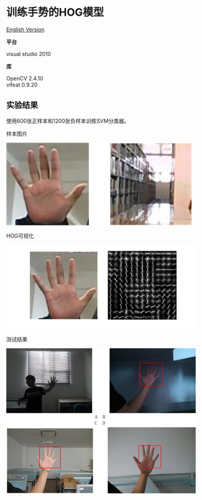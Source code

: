 # 训练手势的HOG模型

[English Version](https://github.com/flyingzhao/Gesture-Recognition-HOG/blob/master/English.md)

<p><strong>平台</strong></p>
visual studio 2010</br>
<p><strong>库</strong></p>
OpenCV 2.4.10</br>
vlfeat 0.9.20</br>

## 实验结果
<p>使用600张正样本和1200张负样本训练SVM分类器。</p>

样本图片<br/>

![image](https://github.com/flyingzhao/Gesture-Recognition-HOG/blob/master/hog-visualization/example.jpg)<br>

HOG可视化<br/>

![image](https://github.com/flyingzhao/Gesture-Recognition-HOG/blob/master/hog-visualization/hogvisual.jpg)<br>

测试结果<br/>

![image](https://github.com/flyingzhao/Gesture-Recognition-HOG/blob/master/hog-visualization/result.jpg)<br>

